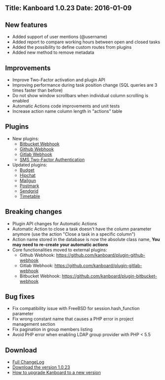 Title: Kanboard 1.0.23
Date: 2016-01-09
---

New features
------------

* Added support of user mentions (@username)
* Added report to compare working hours between open and closed tasks
* Added the possibility to define custom routes from plugins
* Added new method to remove metadata

Improvements
------------

* Improve Two-Factor activation and plugin API
* Improving performance during task position change (SQL queries are 3 times faster than before)
* Do not show window scrollbars when individual column scrolling is enabled
* Automatic Actions code improvements and unit tests
* Increase action name column length in "actions" table

Plugins
-------

* New plugins:
    - [Bitbucket Webhook](https://kanboard.net/plugin/bitbucket-webhook)
    - [Github Webhook](https://kanboard.net/plugin/github-webhook)
    - [Gitlab Webhook](https://kanboard.net/plugin/gitlab-webhook)
    - [SMS Two-Factor Authentication](https://kanboard.net/plugin/sms-2fa)
* Updated plugins:
    - [Budget](https://kanboard.net/plugin/budget)
    - [Hipchat](https://kanboard.net/plugin/hipchat)
    - [Mailgun](https://kanboard.net/plugin/mailgun)
    - [Postmark](https://kanboard.net/plugin/postmark)
    - [Sendgrid](https://kanboard.net/plugin/sendgrid)
    - [Timetable](https://kanboard.net/plugin/timetable)

Breaking changes
----------------

* Plugin API changes for Automatic Actions
* Automatic Action to close a task doesn't have the column parameter anymore (use the action "Close a task in a specific column")
* Action name stored in the database is now the absolute class name, **You may need to re-create your automatic actions**
* Core functionalities moved to external plugins:
    - Github Webhook: https://github.com/kanboard/plugin-github-webhook
    - Gitlab Webhook: https://github.com/kanboard/plugin-gitlab-webhook
    - Bitbucket Webhook: https://github.com/kanboard/plugin-bitbucket-webhook

Bug fixes
---------

* Fix compatibility issue with FreeBSD for session.hash_function parameter
* Fix wrong constant name that causes a PHP error in project management section
* Fix pagination in group members listing
* Avoid PHP error when enabling LDAP group provider with PHP < 5.5

Download
--------

- [Full ChangeLog](https://github.com/fguillot/kanboard/blob/master/ChangeLog)
- [Download the version 1.0.23](https://kanboard.net/kanboard-1.0.23-fix1.zip)
- [How to upgrade Kanboard to a new version](https://kanboard.net/documentation/update)
